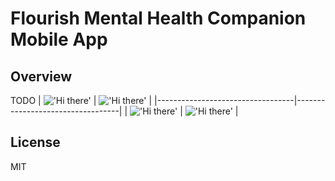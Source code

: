 # Flourish Mental Health Companion Mobile App


## Overview 
TODO 
| !['Hi there'](/assets/menu.jpeg) | !['Hi there'](/assets/menu.jpeg) |
|----------------------------------|----------------------------------|
| !['Hi there'](/assets/menu.jpeg) | !['Hi there'](/assets/menu.jpeg) |
## License 
MIT 
